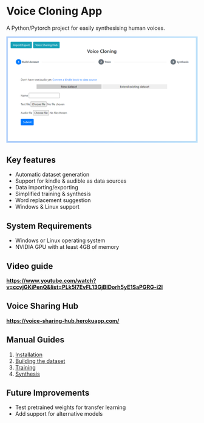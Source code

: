 # Voice Cloning App
A Python/Pytorch project for easily synthesising human voices.

![Preview](preview.png "Preview")

## Key features
- Automatic dataset generation
- Support for kindle & audible as data sources
- Data importing/exporting
- Simplified training & synthesis
- Word replacement suggestion
- Windows & Linux support

## System Requirements
- Windows or Linux operating system
- NVIDIA GPU with at least 4GB of memory

## Video guide

**https://www.youtube.com/watch?v=ccvjGKiPenQ&list=PLk5I7EvFL13GjBIDorh5yE1SaPGRG-i2l**

## Voice Sharing Hub

**https://voice-sharing-hub.herokuapp.com/**

## Manual Guides
1. [Installation](install.md)
1. [Building the dataset](dataset/dataset.md)
2. [Training](training/training.md)
3. [Synthesis](synthesis/synthesis.md)

## Future Improvements
- Test pretrained weights for transfer learning
- Add support for alternative models
